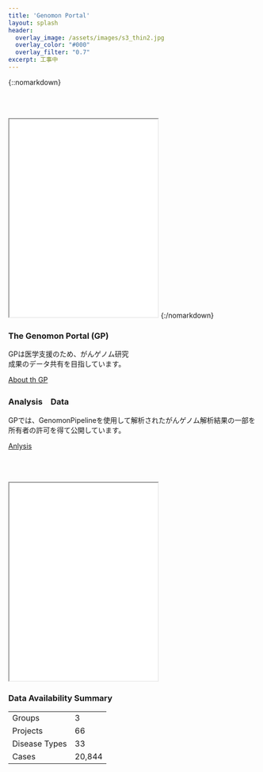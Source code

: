 ```yaml
---
title: 'Genomon Portal'
layout: splash
header:
  overlay_image: /assets/images/s3_thin2.jpg
  overlay_color: "#000"
  overlay_filter: "0.7"
excerpt: 工事中
---
```


{::nomarkdown}
<iframe src="{{ site.url }}{{ site.baseurl }}/graphs/index_bar.html" style="height:400px; margin-top:50px;"></iframe>
{:/nomarkdown}

<div class="frame">
<div class="box" style="width:50%">
<h3>The Genomon Portal (GP)</h3>
<p>GPは医学支援のため、がんゲノム研究成果のデータ共有を目指しています。</p>
<p><a href="./pages/about"><font class="pre-link"></font> About th GP</a></p>
</div>

<div class="box">
<h3>Analysis　Data</h3>
<p>GPでは、GenomonPipelineを使用して解析されたがんゲノム解析結果の一部を所有者の許可を得て公開しています。</p>
<p><a href="./analysis"><font class="pre-link"></font> Anlysis</a></p>
</div>
</div>

<div class="frame">
<div class="box" style="width:70%">
<iframe src="{{ site.url }}{{ site.baseurl }}/graphs/index_tree.html" style="height:400px; margin-top:50px;"></iframe>
</div>

<div class="box">
<h3>Data Availability Summary</h3>
<table>
  <tr><td>Groups       </td><td>     3</td></tr>
  <tr><td>Projects     </td><td>    66</td></tr>
  <tr><td>Disease Types</td><td>    33</td></tr>
  <tr><td>Cases        </td><td>20,844</td></tr>
</table>
</div>
</div>

